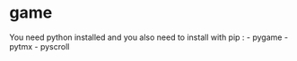# game
You need python installed and you also need to install with pip : 
    - pygame
    - pytmx
    - pyscroll
   
